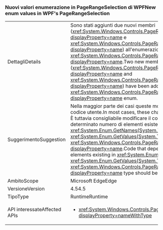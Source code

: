 ### <a name="new-enum-values-in-wpfs-pagerangeselection"></a><span data-ttu-id="c6b7b-101">Nuovi valori enumerazione in PageRangeSelection di WPF</span><span class="sxs-lookup"><span data-stu-id="c6b7b-101">New enum values in WPF's PageRangeSelection</span></span>

|   |   |
|---|---|
|<span data-ttu-id="c6b7b-102">Dettagli</span><span class="sxs-lookup"><span data-stu-id="c6b7b-102">Details</span></span>|<span data-ttu-id="c6b7b-103">Sono stati aggiunti due nuovi membri (<xref:System.Windows.Controls.PageRangeSelection.CurrentPage?displayProperty=name> e <xref:System.Windows.Controls.PageRangeSelection.SelectedPages?displayProperty=name>) all'enumerazione <xref:System.Windows.Controls.PageRangeSelection?displayProperty=name>.</span><span class="sxs-lookup"><span data-stu-id="c6b7b-103">Two new members (<xref:System.Windows.Controls.PageRangeSelection.CurrentPage?displayProperty=name> and <xref:System.Windows.Controls.PageRangeSelection.SelectedPages?displayProperty=name>) have been added to the <xref:System.Windows.Controls.PageRangeSelection?displayProperty=name> enum.</span></span>|
|<span data-ttu-id="c6b7b-104">Suggerimento</span><span class="sxs-lookup"><span data-stu-id="c6b7b-104">Suggestion</span></span>|<span data-ttu-id="c6b7b-105">Nella maggior parte dei casi queste modifiche non influiscono sul codice utente.</span><span class="sxs-lookup"><span data-stu-id="c6b7b-105">In most cases, these changes won't impact user code.</span></span> <span data-ttu-id="c6b7b-106">È tuttavia consigliabile modificare il codice che dipende da un determinato numero di elementi esistenti nelle chiamate <xref:System.Enum.GetNames(System.Type)> o <xref:System.Enum.GetValues(System.Type)> per il tipo <xref:System.Windows.Controls.PageRangeSelection?displayProperty=name>.</span><span class="sxs-lookup"><span data-stu-id="c6b7b-106">Code that depends on a particular number of elements existing in <xref:System.Enum.GetNames(System.Type)> or <xref:System.Enum.GetValues(System.Type)> calls on the <xref:System.Windows.Controls.PageRangeSelection?displayProperty=name> type should be modified, though.</span></span>|
|<span data-ttu-id="c6b7b-107">Ambito</span><span class="sxs-lookup"><span data-stu-id="c6b7b-107">Scope</span></span>|<span data-ttu-id="c6b7b-108">Microsoft Edge</span><span class="sxs-lookup"><span data-stu-id="c6b7b-108">Edge</span></span>|
|<span data-ttu-id="c6b7b-109">Versione</span><span class="sxs-lookup"><span data-stu-id="c6b7b-109">Version</span></span>|<span data-ttu-id="c6b7b-110">4.5</span><span class="sxs-lookup"><span data-stu-id="c6b7b-110">4.5</span></span>|
|<span data-ttu-id="c6b7b-111">Tipo</span><span class="sxs-lookup"><span data-stu-id="c6b7b-111">Type</span></span>|<span data-ttu-id="c6b7b-112">Runtime</span><span class="sxs-lookup"><span data-stu-id="c6b7b-112">Runtime</span></span>|
|<span data-ttu-id="c6b7b-113">API interessate</span><span class="sxs-lookup"><span data-stu-id="c6b7b-113">Affected APIs</span></span>|<ul><li><xref:System.Windows.Controls.PageRangeSelection?displayProperty=nameWithType></li></ul>|

